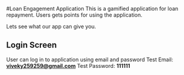 #Loan Engagement Application
This is a gamified application for loan repayment. Users gets points for using the application. 

Lets see what our app can give you.

## Login Screen
User can log in to application using email and password
Test Email: <b>viveky259259@gmail.com</b>
Test Password: <b>111111</b>

